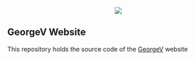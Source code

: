 <p align="center"><img src="https://laravel.com/assets/img/components/logo-laravel.svg"></p>

## GeorgeV Website


This repository holds the source code of the [GeorgeV](https://georgev.design) website